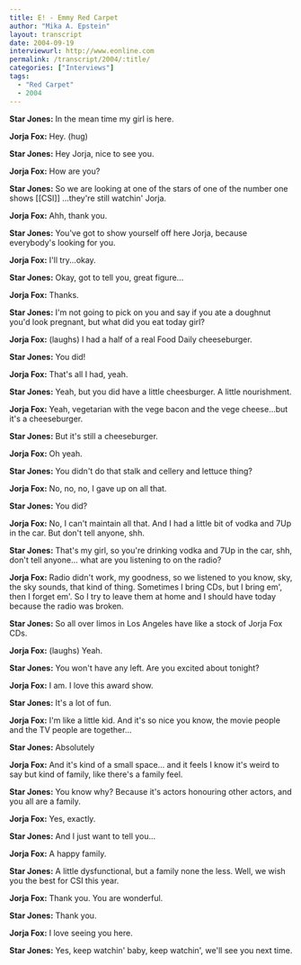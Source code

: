 ```yaml
---
title: E! - Emmy Red Carpet
author: "Mika A. Epstein"
layout: transcript
date: 2004-09-19
interviewurl: http://www.eonline.com  
permalink: /transcript/2004/:title/
categories: ["Interviews"]
tags:
  - "Red Carpet"
  - 2004
---
```


**Star Jones:** In the mean time my girl is here.

**Jorja Fox:** Hey. (hug)

**Star Jones:** Hey Jorja, nice to see you.

**Jorja Fox:** How are you?

**Star Jones:** So we are looking at one of the stars of one of the number one shows [[CSI]] ...they're still watchin' Jorja.

**Jorja Fox:** Ahh, thank you.

**Star Jones:** You've got to show yourself off here Jorja, because everybody's looking for you.

**Jorja Fox:** I'll try...okay.

**Star Jones:** Okay, got to tell you, great figure...

**Jorja Fox:** Thanks.

**Star Jones:** I'm not going to pick on you and say if you ate a doughnut you'd look pregnant, but what did you eat today girl?

**Jorja Fox:** (laughs) I had a half of a real Food Daily cheeseburger.

**Star Jones:** You did!

**Jorja Fox:** That's all I had, yeah.

**Star Jones:** Yeah, but you did have a little cheesburger. A little nourishment.

**Jorja Fox:** Yeah, vegetarian with the vege bacon and the vege cheese...but it's a cheeseburger.

**Star Jones:** But it's still a cheeseburger.

**Jorja Fox:** Oh yeah.

**Star Jones:** You didn't do that stalk and cellery and lettuce thing?

**Jorja Fox:** No, no, no, I gave up on all that.

**Star Jones:** You did?

**Jorja Fox:** No, I can't maintain all that. And I had a little bit of vodka and 7Up in the car. But don't tell anyone, shh.

**Star Jones:** That's my girl, so you're drinking vodka and 7Up in the car, shh, don't tell anyone... what are you listening to on the radio?

**Jorja Fox:** Radio didn't work, my goodness, so we listened to you know, sky, the sky sounds, that kind of thing. Sometimes I bring CDs, but I bring em', then I forget em'. So I try to leave them at home and I should have today because the radio was broken.

**Star Jones:** So all over limos in Los Angeles have like a stock of Jorja Fox CDs.

**Jorja Fox:** (laughs) Yeah.

**Star Jones:** You won't have any left. Are you excited about tonight?

**Jorja Fox:** I am. I love this award show.

**Star Jones:** It's a lot of fun.

**Jorja Fox:** I'm like a little kid. And it's so nice you know, the movie people and the TV people are together...

**Star Jones:** Absolutely

**Jorja Fox:** And it's kind of a small space... and it feels I know it's weird to say but kind of family, like there's a family feel.

**Star Jones:** You know why? Because it's actors honouring other actors, and you all are a family.

**Jorja Fox:** Yes, exactly.

**Star Jones:** And I just want to tell you...

**Jorja Fox:** A happy family.

**Star Jones:** A little dysfunctional, but a family none the less. Well, we wish you the best for CSI this year.

**Jorja Fox:** Thank you. You are wonderful.

**Star Jones:** Thank you.

**Jorja Fox:** I love seeing you here.

**Star Jones:** Yes, keep watchin' baby, keep watchin', we'll see you next time.